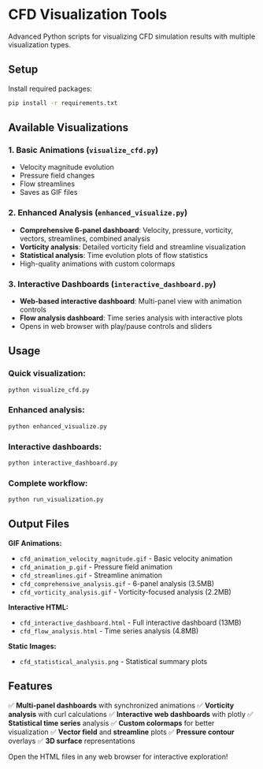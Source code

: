 # CFD Visualization Tools

Advanced Python scripts for visualizing CFD simulation results with multiple visualization types.

## Setup

Install required packages:
```bash
pip install -r requirements.txt
```

## Available Visualizations

### 1. Basic Animations (`visualize_cfd.py`)
- Velocity magnitude evolution
- Pressure field changes
- Flow streamlines
- Saves as GIF files

### 2. Enhanced Analysis (`enhanced_visualize.py`)
- **Comprehensive 6-panel dashboard**: Velocity, pressure, vorticity, vectors, streamlines, combined analysis
- **Vorticity analysis**: Detailed vorticity field and streamline visualization
- **Statistical analysis**: Time evolution plots of flow statistics
- High-quality animations with custom colormaps

### 3. Interactive Dashboards (`interactive_dashboard.py`)
- **Web-based interactive dashboard**: Multi-panel view with animation controls
- **Flow analysis dashboard**: Time series analysis with interactive plots
- Opens in web browser with play/pause controls and sliders

## Usage

### Quick visualization:
```bash
python visualize_cfd.py
```

### Enhanced analysis:
```bash
python enhanced_visualize.py
```

### Interactive dashboards:
```bash
python interactive_dashboard.py
```

### Complete workflow:
```bash
python run_visualization.py
```

## Output Files

**GIF Animations:**
- `cfd_animation_velocity_magnitude.gif` - Basic velocity animation
- `cfd_animation_p.gif` - Pressure field animation
- `cfd_streamlines.gif` - Streamline animation
- `cfd_comprehensive_analysis.gif` - 6-panel analysis (3.5MB)
- `cfd_vorticity_analysis.gif` - Vorticity-focused analysis (2.2MB)

**Interactive HTML:**
- `cfd_interactive_dashboard.html` - Full interactive dashboard (13MB)
- `cfd_flow_analysis.html` - Time series analysis (4.8MB)

**Static Images:**
- `cfd_statistical_analysis.png` - Statistical summary plots

## Features

✅ **Multi-panel dashboards** with synchronized animations
✅ **Vorticity analysis** with curl calculations
✅ **Interactive web dashboards** with plotly
✅ **Statistical time series** analysis
✅ **Custom colormaps** for better visualization
✅ **Vector field** and **streamline** plots
✅ **Pressure contour** overlays
✅ **3D surface** representations

Open the HTML files in any web browser for interactive exploration!